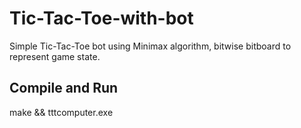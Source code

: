 # Tic-Tac-Toe-with-bot
Simple Tic-Tac-Toe bot using Minimax algorithm, bitwise bitboard to represent game state. 


<h2> Compile and Run </h2>
make && tttcomputer.exe
